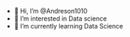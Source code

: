 - 👋 Hi, I’m @Andreson1010
- 👀 I’m interested in Data science
- 🌱 I’m currently learning Data Science


<!---
Andreson1010/Andreson1010 is a ✨ special ✨ repository because its `README.md` (this file) appears on your GitHub profile.
You can click the Preview link to take a look at your changes.
--->
